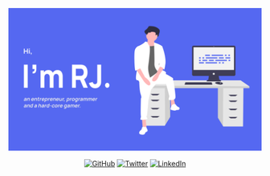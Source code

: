 ![](https://raw.githubusercontent.com/ranajahanzaib/ranajahanzaib/master/img/banner.png)






<p align="center">
	<a href="https://github.com/ranajahanzaib"><img src="https://img.shields.io/github/followers/ranajahanzaib.svg?label=GitHub&style=social" alt="GitHub"></a>
	<a href="https://twitter.com/ranajahanzaib_"><img src="https://img.shields.io/twitter/follow/ranajahanzaib_?label=Twitter&style=social" alt="Twitter"></a>
	<a href="https://www.linkedin.com/in/ranajahanzaib"><img src="https://img.shields.io/badge/LinkedIn--_.svg?style=social&logo=linkedin" alt="LinkedIn"></a>
</p>


